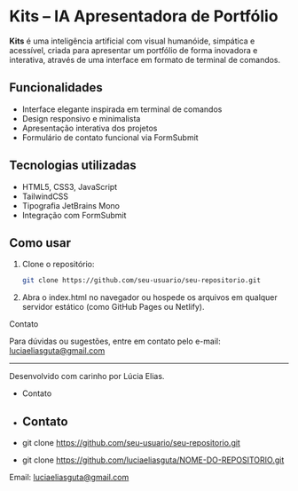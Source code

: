 

# Kits – IA Apresentadora de Portfólio

**Kits** é uma inteligência artificial com visual humanóide, simpática e acessível, criada para apresentar um portfólio de forma inovadora e interativa, através de uma interface em formato de terminal de comandos.

## Funcionalidades

- Interface elegante inspirada em terminal de comandos
- Design responsivo e minimalista
- Apresentação interativa dos projetos
- Formulário de contato funcional via FormSubmit

## Tecnologias utilizadas

- HTML5, CSS3, JavaScript
- TailwindCSS
- Tipografia JetBrains Mono
- Integração com FormSubmit

## Como usar

1. Clone o repositório:
   ```bash
   git clone https://github.com/seu-usuario/seu-repositorio.git

2. Abra o index.html no navegador ou hospede os arquivos em qualquer servidor estático (como GitHub Pages ou Netlify).



Contato

Para dúvidas ou sugestões, entre em contato pelo e-mail: luciaeliasguta@gmail.com


---

Desenvolvido com carinho por Lúcia Elias.




- Contato
+ ## Contato



- git clone https://github.com/seu-usuario/seu-repositorio.git
+ git clone https://github.com/luciaeliasguta/NOME-DO-REPOSITORIO.git



Email: luciaeliasguta@gmail.com





